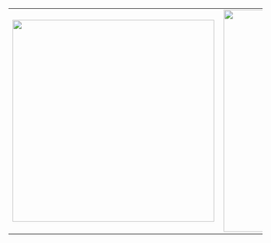 <center>
<table>
  <tr>
      <td><img width="400px" align="left" src="https://github-readme-stats.vercel.app/api/top-langs/?username=darakimberlys&hide=html&layout=compact&theme=midnight-purple" /></td>
      <td><img width="440px" align="left" src="https://github-readme-stats.vercel.app/api?username=darakimberlys&theme=midnight-purple&show_icons=true" /></td>
  </tr>  
 

</table>
</center>
